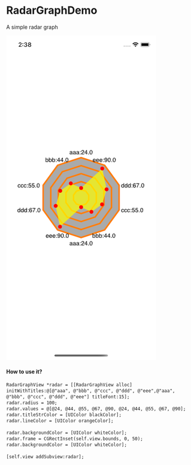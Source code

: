 # RadarGraphDemo

A simple radar graph 

![](radar.png)

#### How to use it?

```objc
RadarGraphView *radar = [[RadarGraphView alloc] initWithTitles:@[@"aaa", @"bbb", @"ccc", @"ddd", @"eee",@"aaa", @"bbb", @"ccc", @"ddd", @"eee"] titleFont:15];
radar.radius = 100;
radar.values = @[@24, @44, @55, @67, @90, @24, @44, @55, @67, @90];
radar.titleStrColor = [UIColor blackColor];
radar.lineColor = [UIColor orangeColor];
    
radar.backgroundColor = [UIColor whiteColor];
radar.frame = CGRectInset(self.view.bounds, 0, 50);
radar.backgroundColor = [UIColor whiteColor];

[self.view addSubview:radar];
```

